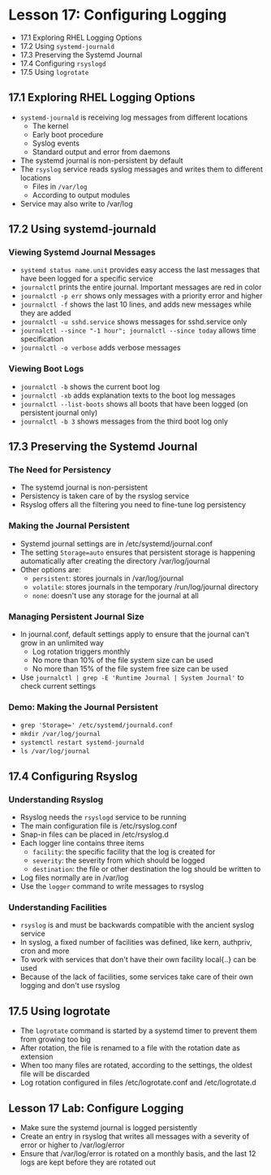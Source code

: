 # Lesson 17: Configuring Logging
- 17.1 Exploring RHEL Logging Options
- 17.2 Using `systemd-journald`
- 17.3 Preserving the Systemd Journal
- 17.4 Configuring `rsyslogd`
- 17.5 Using `logrotate`

## 17.1 Exploring RHEL Logging Options
- `systemd-journald` is receiving log messages from different locations
    - The kernel
    - Early boot procedure
    - Syslog events
    - Standard output and error from daemons
- The systemd journal is non-persistent by default
- The `rsyslog` service reads syslog messages and writes them to different locations
    - Files in `/var/log`
    - According to output modules
- Service may also write to /var/log

## 17.2 Using systemd-journald
### Viewing Systemd Journal Messages
- `systemd status name.unit` provides easy access the last messages that have been logged for a specific service
- `journalctl` prints the entire journal. Important messages are red in color
- `journalctl -p err` shows only messages with a priority error and higher
- `journalctl -f` shows the last 10 lines, and adds new messages while they are added
- `journalctl -u sshd.service` shows messages for sshd.service only
- `journalctl --since "-1 hour"; journalctl --since today` allows time specification
- `journalctl -o verbose` adds verbose messages

### Viewing Boot Logs
- `journalctl -b` shows the current boot log
- `journalctl -xb` adds explanation texts to the boot log messages
- `journalctl --list-boots` shows all boots that have been logged (on persistent journal only)
- `journalctl -b 3` shows messages from the third boot log only

## 17.3 Preserving the Systemd Journal
### The Need for Persistency
- The systemd journal is non-persistent
- Persistency is taken care of by the rsyslog service
- Rsyslog offers all the filtering you need to fine-tune log persistency

### Making the Journal Persistent
- Systemd journal settings are in /etc/systemd/journal.conf
- The setting `Storage=auto` ensures that persistent storage is happening automatically after creating the directory /var/log/journal
- Other options are:
    - `persistent`: stores journals in /var/log/journal
    - `volatile`: stores journals in the temporary /run/log/journal directory
    - `none`: doesn't use any storage for the journal at all

### Managing Persistent Journal Size
- In journal.conf, default settings apply to ensure that the journal can't grow in an unlimited way
    - Log rotation triggers monthly
    - No more than 10% of the file system size can be used
    - No more than 15% of the file system free size can be used
- Use `journalctl | grep -E 'Runtime Journal | System Journal'` to check current settings

### Demo: Making the Journal Persistent
- `grep 'Storage=' /etc/systemd/journald.conf`
- `mkdir /var/log/journal`
- `systemctl restart systemd-journald`
- `ls /var/log/journal`

## 17.4 Configuring Rsyslog
### Understanding Rsyslog
- Rsyslog needs the `rsyslogd` service to be running
- The main configuration file is /etc/rsyslog.conf
- Snap-in files can be placed in /etc/rsyslog.d
- Each logger line contains three items
    - `facility`: the specific facility that the log is created for
    - `severity`: the severity from which should be logged
    - `destination`: the file or other destination the log should be written to
- Log files normally are in /var/log
- Use the `logger` command to write messages to rsyslog

### Understanding Facilities
- `rsyslog` is and must be backwards compatible with the ancient syslog service
- In syslog, a fixed number of facilities was defined, like kern, authpriv, cron and more
- To work with services that don't have their own facility local{..} can be used
- Because of the lack of facilities, some services take care of their own logging and don't use rsyslog

## 17.5 Using logrotate
- The `logrotate` command is started by a systemd timer to prevent them from growing too big
- After rotation, the file is renamed to a file with the rotation date as extension
- When too many files are rotated, according to the settings, the oldest file will be discarded
- Log rotation configured in files /etc/logrotate.conf and /etc/logrotate.d

## Lesson 17 Lab: Configure Logging
- Make sure the systemd journal is logged persistently
- Create an entry in rsyslog that writes all messages with a severity of error or higher to /var/log/error
- Ensure that /var/log/error is rotated on a monthly basis, and the last 12 logs are kept before they are rotated out